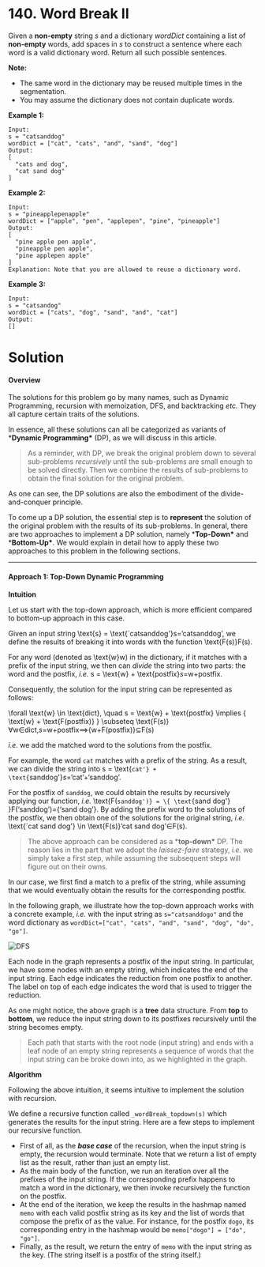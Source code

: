 # 140. Word Break II

Given a **non-empty** string *s* and a dictionary *wordDict* containing a list of **non-empty** words, add spaces in *s* to construct a sentence where each word is a valid dictionary word. Return all such possible sentences.

**Note:**

- The same word in the dictionary may be reused multiple times in the segmentation.
- You may assume the dictionary does not contain duplicate words.

**Example 1:**

```
Input:
s = "catsanddog"
wordDict = ["cat", "cats", "and", "sand", "dog"]
Output:
[
  "cats and dog",
  "cat sand dog"
]
```

**Example 2:**

```
Input:
s = "pineapplepenapple"
wordDict = ["apple", "pen", "applepen", "pine", "pineapple"]
Output:
[
  "pine apple pen apple",
  "pineapple pen apple",
  "pine applepen apple"
]
Explanation: Note that you are allowed to reuse a dictionary word.
```

**Example 3:**

```
Input:
s = "catsandog"
wordDict = ["cats", "dog", "sand", "and", "cat"]
Output:
[]
```



# Solution

#### Overview

The solutions for this problem go by many names, such as Dynamic Programming, recursion with memoization, DFS, and backtracking *etc.* They all capture certain traits of the solutions.

In essence, all these solutions can all be categorized as variants of ***Dynamic Programming\*** (DP), as we will discuss in this article.

> As a reminder, with DP, we break the original problem down to several sub-problems *recursively* until the sub-problems are small enough to be solved directly. Then we combine the results of sub-problems to obtain the final solution for the original problem.

As one can see, the DP solutions are also the embodiment of the divide-and-conquer principle.

To come up a DP solution, the essential step is to **represent** the solution of the original problem with the results of its sub-problems. In general, there are two approaches to implement a DP solution, namely ***Top-Down\*** and ***Bottom-Up\***. We would explain in detail how to apply these two approaches to this problem in the following sections.



------

#### Approach 1: Top-Down Dynamic Programming

**Intuition**

Let us start with the top-down approach, which is more efficient compared to bottom-up approach in this case.

Given an input string \text{s} = \text{`catsanddog'}s=‘catsanddog’, we define the results of breaking it into words with the function \text{F(s)}F(s).

For any word (denoted as \text{w}w) in the dictionary, if it matches with a prefix of the input string, we then can *divide* the string into two parts: the word and the postfix, *i.e.* s = \text{w} + \text{postfix}*s*=w+postfix.

Consequently, the solution for the input string can be represented as follows:

\forall \text{w} \in \text{dict}, \quad s = \text{w} + \text{postfix} \implies \{ \text{w} + \text{F(postfix)} \} \subseteq \text{F(s)}∀w∈dict,*s*=w+postfix⟹{w+F(postfix)}⊆F(s)

*i.e.* we add the matched word to the solutions from the postfix.

For example, the word `cat` matches with a prefix of the string. As a result, we can divide the string into s = \text{`cat'} + \text{`sanddog'}*s*=‘cat’+‘sanddog’.

For the postfix of `sanddog`, we could obtain the results by recursively applying our function, *i.e.* \text{F(`sanddog')} = \{ \text{`sand dog'} \}F(‘sanddog’)={‘sand dog’}. By adding the prefix word to the solutions of the postfix, we then obtain one of the solutions for the original string, *i.e.* \text{`cat sand dog'} \in \text{F(s)}‘cat sand dog’∈F(s).

> The above approach can be considered as a ***top-down\*** DP. The reason lies in the part that we adopt the *laissez-faire* strategy, *i.e.* we simply take a first step, while assuming the subsequent steps will figure out on their owns.

In our case, we first find a match to a prefix of the string, while assuming that we would eventually obtain the results for the corresponding postfix.

In the following graph, we illustrate how the top-down approach works with a concrete example, *i.e.* with the input string as `s="catsanddogo"` and the word dictionary as `wordDict=["cat", "cats", "and", "sand", "dog", "do", "go"]`.

![DFS](https://leetcode.com/problems/word-break-ii/Figures/140/140_DFS.png)

Each node in the graph represents a postfix of the input string. In particular, we have some nodes with an empty string, which indicates the end of the input string. Each edge indicates the reduction from one postfix to another. The label on top of each edge indicates the word that is used to trigger the reduction.

As one might notice, the above graph is a **tree** data structure. From **top** to **bottom**, we reduce the input string down to its postfixes recursively until the string becomes empty.

> Each path that starts with the root node (input string) and ends with a leaf node of an empty string represents a sequence of words that the input string can be broke down into, as we highlighted in the graph.

**Algorithm**

Following the above intuition, it seems intuitive to implement the solution with recursion.

We define a recursive function called `_wordBreak_topdown(s)` which generates the results for the input string. Here are a few steps to implement our recursive function.

- First of all, as the ***base case*** of the recursion, when the input string is empty, the recursion would terminate. Note that we return a list of empty list as the result, rather than just an empty list.
- As the main body of the function, we run an iteration over all the prefixes of the input string. If the corresponding prefix happens to match a word in the dictionary, we then invoke recursively the function on the postfix.
- At the end of the iteration, we keep the results in the hashmap named `memo` with each valid postfix string as its key and the list of words that compose the prefix of as the value. For instance, for the postfix `dogo`, its corresponding entry in the hashmap would be `memo["dogo"] = ["do", "go"]`.
- Finally, as the result, we return the entry of `memo` with the input string as the key. (The string itself is a postfix of the string itself.)



```c++

```

